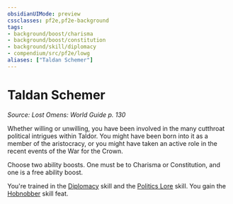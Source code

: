 ```yaml
---
obsidianUIMode: preview
cssclasses: pf2e,pf2e-background
tags:
- background/boost/charisma
- background/boost/constitution
- background/skill/diplomacy
- compendium/src/pf2e/lowg
aliases: ["Taldan Schemer"]
---
```

# Taldan Schemer
*Source: Lost Omens: World Guide p. 130*  

Whether willing or unwilling, you have been involved in the many cutthroat political intrigues within Taldor. You might have been born into it as a member of the aristocracy, or you might have taken an active role in the recent events of the War for the Crown.

Choose two ability boosts. One must be to Charisma or Constitution, and one is a free ability boost.

You're trained in the [Diplomacy](compendium/skills.md#Diplomacy) skill and the [Politics Lore](compendium/skills.md#Lore) skill. You gain the [Hobnobber](compendium/feats/hobnobber.md) skill feat.
